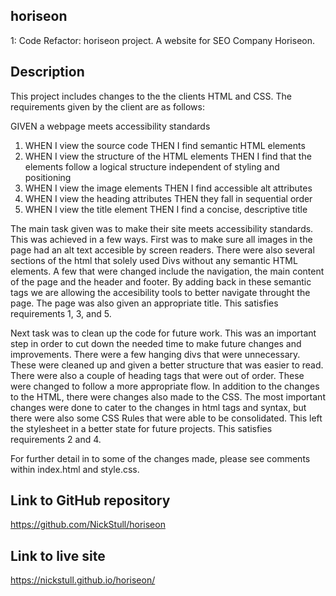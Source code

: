## horiseon

1: Code Refactor: horiseon project.
A website for SEO Company Horiseon. 

## Description 

This project includes changes to the the clients HTML and CSS. The requirements given by the client are as follows:

GIVEN a webpage meets accessibility standards
1. WHEN I view the source code
THEN I find semantic HTML elements
2. WHEN I view the structure of the HTML elements
THEN I find that the elements follow a logical structure independent of styling and positioning
3. WHEN I view the image elements
THEN I find accessible alt attributes
4. WHEN I view the heading attributes
THEN they fall in sequential order
5. WHEN I view the title element
THEN I find a concise, descriptive title

The main task given was to make their site meets accessibility standards. This was achieved in a few ways. First was to make sure all images in the page had an alt text accesible by screen readers. There were also several sections of the html that solely used Divs without any semantic HTML elements. A few that were changed include the navigation, the main content of the page and the header and footer. By adding back in these semantic tags we are allowing the accesibility tools to better navigate throught the page. The page was also given an appropriate title. This satisfies requirements 1, 3, and 5.

Next task was to clean up the code for future work. This was an important step in order to cut down the needed time to make future changes and improvements. There were a few hanging divs that were unnecessary. These were cleaned up and given a better structure that was easier to read. There were also a couple of heading tags that were out of order. These were changed to follow a more appropriate flow. In addition to the changes to the HTML, there were changes also made to the CSS. The most important changes were done to cater to the changes in html tags and syntax, but there were also some CSS Rules that were able to be consolidated. This left the stylesheet in a better state for future projects. This satisfies requirements 2 and 4.

For further detail in to some of the changes made, please see comments within index.html and style.css.

## Link to GitHub repository

https://github.com/NickStull/horiseon

## Link to live site

https://nickstull.github.io/horiseon/

